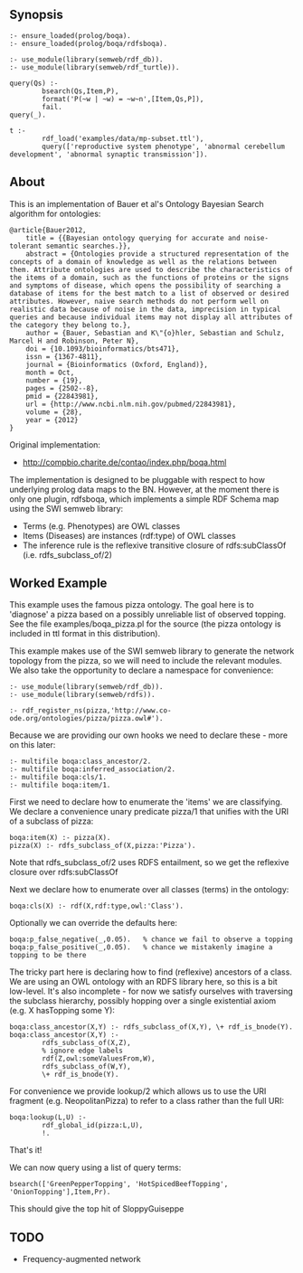 ## Synopsis

    :- ensure_loaded(prolog/boqa).
    :- ensure_loaded(prolog/boqa/rdfsboqa).
    
    :- use_module(library(semweb/rdf_db)).
    :- use_module(library(semweb/rdf_turtle)).
    
    query(Qs) :-
            bsearch(Qs,Item,P),
            format('P(~w | ~w) = ~w~n',[Item,Qs,P]),
            fail.
    query(_).
    
    t :-
            rdf_load('examples/data/mp-subset.ttl'),
            query(['reproductive system phenotype', 'abnormal cerebellum development', 'abnormal synaptic transmission']).
    

## About

This is an implementation of Bauer et al's Ontology Bayesian Search algorithm for ontologies: 
        
    @article{Bauer2012,
        title = {{Bayesian ontology querying for accurate and noise-tolerant semantic searches.}},
        abstract = {Ontologies provide a structured representation of the concepts of a domain of knowledge as well as the relations between them. Attribute ontologies are used to describe the characteristics of the items of a domain, such as the functions of proteins or the signs and symptoms of disease, which opens the possibility of searching a database of items for the best match to a list of observed or desired attributes. However, naive search methods do not perform well on realistic data because of noise in the data, imprecision in typical queries and because individual items may not display all attributes of the category they belong to.},
        author = {Bauer, Sebastian and K\"{o}hler, Sebastian and Schulz, Marcel H and Robinson, Peter N},
        doi = {10.1093/bioinformatics/bts471},
        issn = {1367-4811},
        journal = {Bioinformatics (Oxford, England)},
        month = Oct,
        number = {19},
        pages = {2502--8},
        pmid = {22843981},
        url = {http://www.ncbi.nlm.nih.gov/pubmed/22843981},
        volume = {28},
        year = {2012}
    }

Original implementation:

 * http://compbio.charite.de/contao/index.php/boqa.html


The implementation is designed to be pluggable with respect to how
underlying prolog data maps to the BN. However, at the moment there is
only one plugin, rdfsboqa, which implements a simple RDF Schema map
using the SWI semweb library:

 * Terms (e.g. Phenotypes) are OWL classes
 * Items (Diseases) are instances (rdf:type) of OWL classes
 * The inference rule is the reflexive transitive closure of rdfs:subClassOf (i.e. rdfs_subclass_of/2)

## Worked Example

This example uses the famous pizza ontology. The goal here is to
'diagnose' a pizza based on a possibly unreliable list of observed
topping. See the file examples/boqa_pizza.pl for the source (the pizza
ontology is included in ttl format in this distribution).

This example makes use of the SWI semweb library to generate the
network topology from the pizza, so we will need to include the
relevant modules. We also take the opportunity to declare a namespace
for convenience:

```
:- use_module(library(semweb/rdf_db)).
:- use_module(library(semweb/rdfs)).

:- rdf_register_ns(pizza,'http://www.co-ode.org/ontologies/pizza/pizza.owl#').
```

Because we are providing our own hooks we need to declare these - more on this later:

```
:- multifile boqa:class_ancestor/2.
:- multifile boqa:inferred_association/2.
:- multifile boqa:cls/1.
:- multifile boqa:item/1.
```

First we need to declare how to enumerate the 'items' we are
classifying. We declare a convenience unary predicate pizza/1 that
unifies with the URI of a subclass of pizza:

```
boqa:item(X) :- pizza(X).
pizza(X) :- rdfs_subclass_of(X,pizza:'Pizza').
```

Note that rdfs_subclass_of/2 uses RDFS entailment, so we get the
reflexive closure over rdfs:subClassOf

Next we declare how to enumerate over all classes (terms) in the ontology:

```
boqa:cls(X) :- rdf(X,rdf:type,owl:'Class').
```

Optionally we can override the defaults here:

```
boqa:p_false_negative(_,0.05).   % chance we fail to observe a topping
boqa:p_false_positive(_,0.05).   % chance we mistakenly imagine a topping to be there
```

The tricky part here is declaring how to find (reflexive) ancestors of
a class. We are using an OWL ontology with an RDFS library here, so
this is a bit low-level. It's also incomplete - for now we satisfy
ourselves with traversing the subclass hierarchy, possibly hopping
over a single existential axiom (e.g. X hasTopping some Y):

```
boqa:class_ancestor(X,Y) :- rdfs_subclass_of(X,Y), \+ rdf_is_bnode(Y).
boqa:class_ancestor(X,Y) :-
        rdfs_subclass_of(X,Z),
        % ignore edge labels
        rdf(Z,owl:someValuesFrom,W),
        rdfs_subclass_of(W,Y),
        \+ rdf_is_bnode(Y).
```

For convenience we provide lookup/2 which allows us to use the URI
fragment (e.g. NeopolitanPizza) to refer to a class rather than the full URI:

```
boqa:lookup(L,U) :-
        rdf_global_id(pizza:L,U),
        !.
```

That's it!

We can now query using a list of query terms:

```
bsearch(['GreenPepperTopping', 'HotSpicedBeefTopping', 'OnionTopping'],Item,Pr).
```

This should give the top hit of SloppyGuiseppe

## TODO

 * Frequency-augmented network
 


